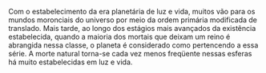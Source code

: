 ﻿Com o estabelecimento da era planetária de luz e vida, muitos vão para os mundos moronciais do universo por meio da ordem primária modificada de translado. Mais tarde, ao longo dos estágios mais avançados da existência estabelecida, quando a maioria dos mortais que deixam um reino é abrangida nessa classe, o planeta é considerado como pertencendo a essa série. A morte natural torna-se cada vez menos freqüente nessas esferas há muito estabelecidas em luz e vida.